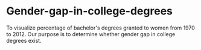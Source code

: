 # Gender-gap-in-college-degrees
To visualize percentage of bachelor's degrees granted to women from 1970 to 2012. Our purpose is to determine whether gender gap in college degrees exist.
